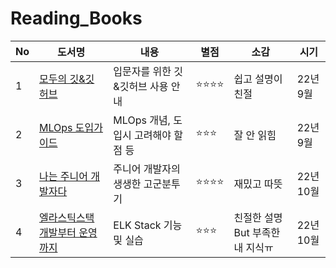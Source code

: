 # Reading_Books

|No|도서명|내용|별점|소감|시기|
|---|---|---|---|---|---|
|1|[모두의 깃&깃허브](http://www.kyobobook.co.kr/product/detailViewKor.laf?ejkGb=KOR&mallGb=KOR&barcode=9791140700691&orderClick=LAG&Kc=)|입문자를 위한 깃&깃허브 사용 안내|⭐⭐⭐⭐|쉽고 설명이 친절|22년 9월|
|2|[MLOps 도입가이드](http://www.kyobobook.co.kr/product/detailViewKor.laf?ejkGb=KOR&mallGb=KOR&barcode=9791162245507)|MLOps 개념, 도입시 고려해야 할 점 등 |⭐⭐⭐|잘 안 읽힘|22년 9월|
|3|[나는 주니어 개발자다](https://product.kyobobook.co.kr/detail/S000001624716)|주니어 개발자의 생생한 고군분투기|⭐⭐⭐⭐|재밌고 따뜻|22년 10월|
|4|[엘라스틱스택 개발부터 운영까지](https://product.kyobobook.co.kr/detail/S000001932755)|ELK Stack 기능 및 실습|⭐⭐⭐|친절한 설명 But 부족한 내 지식ㅠ|22년 10월|
